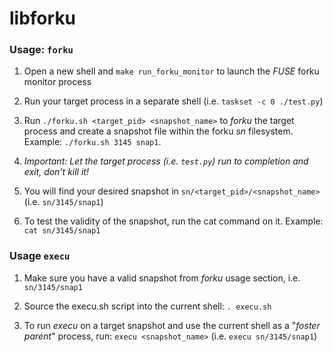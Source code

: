 # libforku

### Usage: `forku`

1) Open a new shell and `make run_forku_monitor` to launch the _FUSE_ forku monitor process

2) Run your target process in a separate shell (i.e. `taskset -c 0 ./test.py`)

3) Run `./forku.sh <target_pid> <snapshot_name>` to _forku_ the target process and create a snapshot
file within the forku _sn_ filesystem. Example: `./forku.sh 3145 snap1`.

4) *Important: Let the target process (i.e. `test.py`) run to completion and exit, don't kill it!*

5) You will find your desired snapshot in `sn/<target_pid>/<snapshot_name>` (i.e. `sn/3145/snap1`)

6) To test the validity of the snapshot, run the cat command on it. Example: `cat sn/3145/snap1`

### Usage `execu`

1) Make sure you have a valid snapshot from _forku_ usage section, i.e. `sn/3145/snap1`

2) Source the execu.sh script into the current shell: `. execu.sh`

3) To run _execu_ on a target snapshot and use the current shell as a "_foster parent_" process, run: `execu <snapshot_name>` (i.e. `execu sn/3145/snap1`)
